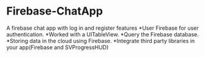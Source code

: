 # Firebase-ChatApp
A firebase chat app with log in and register features
*User Firebase for user authentication.
*Worked with a UITableView.
*Query the Firebase database.
*Storing data in the cloud using Firebase.
*Integrate third party libraries in your app(Firebase and SVProgressHUD)
